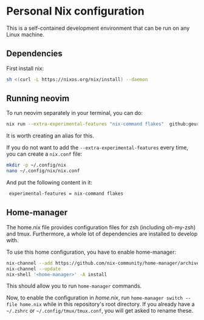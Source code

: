 # Personal Nix configuration
This is a self-contained development environment that can be run on any Linux machine. 

## Dependencies
First install nix:
```bash
sh <(curl -L https://nixos.org/nix/install) --daemon
```

## Running neovim

To run neovim separately in your terminal, you can do:
```bash
nix run --extra-experimental-features "nix-command flakes"  github:geurto/nix
```
It is worth creating an alias for this.

If you do not want to add the ``--extra-experimental-features`` every time, you can create a ``nix.conf`` file:
```bash
mkdir -p ~/.config/nix
nano ~/.config/nix/nix.conf
```

And put the following content in it:
```bash 
 experimental-features = nix-command flakes
```

## Home-manager
The home.nix file provides configuration files for zsh (including oh-my-zsh) and tmux.
Furthermore, a whole lot of dependencies are installed to develop with.

To use this home configuration, you have to enable home-manager:

```bash
nix-channel --add https://github.com/nix-community/home-manager/archive/master.tar.gz home-manager
nix-channel --update
nix-shell '<home-manager>' -A install
```

This should allow you to run `home-manager` commands.

Now, to enable the configuration in *home.nix*, run `home-manager switch --file home.nix` while in this repository's root directory. If you already have a `~/.zshrc` or `~/.config/tmux/tmux.conf`, you will get asked to rename these.
